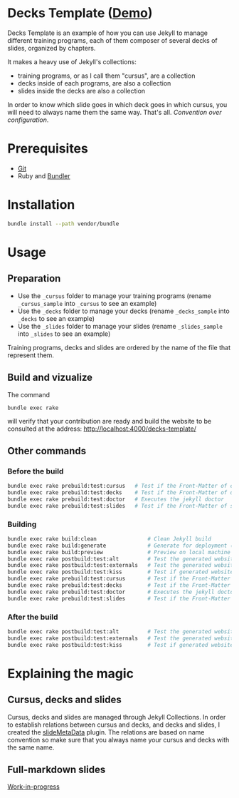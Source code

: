 # Decks Template ([Demo](http://borisschapira.github.io/decks-template/))

Decks Template is an example of how you can use Jekyll to manage different training programs, each of them composer of several decks of slides, organized by chapters.

It makes a heavy use of Jekyll's collections:

- training programs, or as I call them "cursus", are a collection
- decks inside of each programs, are also a collection
- slides inside the decks are also a collection

In order to know which slide goes in which deck goes in which cursus, you will need to always name them the same way. That's all. _Convention over configuration_.

# Prerequisites

* [Git](http://git-scm.com/)
* Ruby and [Bundler](http://bundler.io/)

# Installation

```bash
bundle install --path vendor/bundle
```

# Usage

## Preparation

- Use the `_cursus` folder to manage your training programs (rename `_cursus_sample` into `_cursus` to see an example)
- Use the `_decks` folder to manage your decks (rename `_decks_sample` into `_decks` to see an example)
- Use the `_slides` folder to manage your slides (rename `_slides_sample` into `_slides` to see an example)

Training programs, decks and slides are ordered by the name of the file that represent them.

## Build and vizualize

The command

```
bundle exec rake
```

will verify that your contribution are ready and build the website to be consulted at the address: <http://localhost:4000/decks-template/>

## Other commands

### Before the build

```bash
bundle exec rake prebuild:test:cursus   # Test if the Front-Matter of cursus is YAML-valid
bundle exec rake prebuild:test:decks    # Test if the Front-Matter of decks is YAML-valid
bundle exec rake prebuild:test:doctor   # Executes the jekyll doctor
bundle exec rake prebuild:test:slides   # Test if the Front-Matter of slides is YAML-valid
```

### Building

```bash
bundle exec rake build:clean                # Clean Jekyll build
bundle exec rake build:generate             # Generate for deployment (but do not deploy)
bundle exec rake build:preview              # Preview on local machine (server with --auto)
bundle exec rake postbuild:test:alt         # Test the generated website alt messages on images
bundle exec rake postbuild:test:externals   # Test the generated website external links
bundle exec rake postbuild:test:kiss        # Test if generated website is valid (do not test external links)
bundle exec rake prebuild:test:cursus       # Test if the Front-Matter of cursus is YAML-valid
bundle exec rake prebuild:test:decks        # Test if the Front-Matter of decks is YAML-valid
bundle exec rake prebuild:test:doctor       # Executes the jekyll doctor
bundle exec rake prebuild:test:slides       # Test if the Front-Matter of slides is YAML-valid
```

### After the build

```bash
bundle exec rake postbuild:test:alt         # Test the generated website alt messages on images
bundle exec rake postbuild:test:externals   # Test the generated website external links
bundle exec rake postbuild:test:kiss        # Test if generated website is valid (do not test external links)
```

# Explaining the magic

## Cursus, decks and slides

Cursus, decks and slides are managed through Jekyll Collections. In order to establish relations between cursus and decks, and decks and slides, I created the [slideMetaData](./_plugins/slideMetaData.rb) plugin. The relations are based on name convention so make sure that you always name your cursus and decks with the same name.

## Full-markdown slides

[Work-in-progress](https://talk.jekyllrb.com/t/referencing-an-asset-inside-a-collection-item-used-on-multiple-pages/2326)
